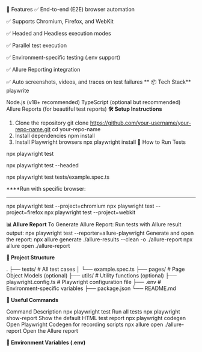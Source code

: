 🚀 Features
✅ End-to-end (E2E) browser automation

✅ Supports Chromium, Firefox, and WebKit

✅ Headed and Headless execution modes

✅ Parallel test execution

✅ Environment-specific testing (.env support)

✅ Allure Reporting integration

✅ Auto screenshots, videos, and traces on test failures
**
📦 Tech Stack**
playwrite 

Node.js (v18+ recommended)
TypeScript (optional but recommended)
Allure Reports (for beautiful test reports)
**🛠 Setup Instructions**
1. Clone the repository
git clone https://github.com/your-username/your-repo-name.git
cd your-repo-name
2. Install dependencies
npm install
3. Install Playwright browsers
npx playwright install
🧪 How to Run Tests

npx playwright test

npx playwright test --headed

npx playwright test tests/example.spec.ts

****Run with specific browser:
****
npx playwright test --project=chromium
npx playwright test --project=firefox
npx playwright test --project=webkit

**📊 Allure Report**
To Generate Allure Report:
Run tests with Allure result output:
npx playwright test --reporter=allure-playwright
Generate and open the report:
npx allure generate ./allure-results --clean -o ./allure-report
npx allure open ./allure-report

**📁 Project Structure**

.
├── tests/                  # All test cases
│   └── example.spec.ts
├── pages/                  # Page Object Models (optional)
├── utils/                  # Utility functions (optional)
├── playwright.config.ts    # Playwright configuration file
├── .env                    # Environment-specific variables
├── package.json
└── README.md

**🧹 Useful Commands**

Command	Description
npx playwright test	Run all tests
npx playwright show-report	Show the default HTML test report
npx playwright codegen	Open Playwright Codegen for recording scripts
npx allure open ./allure-report	Open the Allure report

**📜 Environment Variables (.env)**


